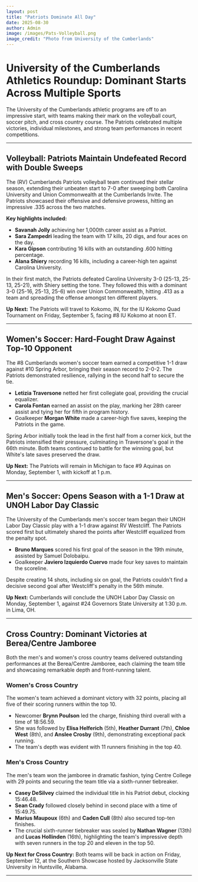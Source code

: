 ```yaml
---
layout: post
title: "Patriots Dominate All Day"
date: 2025-08-30
author: Admin
image: /images/Pats-Volleyball.png
image_credit: "Photo from University of the Cumberlands"
---
```


# University of the Cumberlands Athletics Roundup: Dominant Starts Across Multiple Sports

The University of the Cumberlands athletic programs are off to an impressive start, with teams making their mark on the volleyball court, soccer pitch, and cross country course. The Patriots celebrated multiple victories, individual milestones, and strong team performances in recent competitions.

---

## Volleyball: Patriots Maintain Undefeated Record with Double Sweeps

The (RV) Cumberlands Patriots volleyball team continued their stellar season, extending their unbeaten start to 7-0 after sweeping both Carolina University and Union Commonwealth at the Cumberlands Invite. The Patriots showcased their offensive and defensive prowess, hitting an impressive .335 across the two matches.

**Key highlights included:**
- **Savanah Jolly** achieving her 1,000th career assist as a Patriot.
- **Sara Zampedri** leading the team with 17 kills, 20 digs, and four aces on the day.
- **Kara Gipson** contributing 16 kills with an outstanding .600 hitting percentage.
- **Alana Shiery** recording 16 kills, including a career-high ten against Carolina University.

In their first match, the Patriots defeated Carolina University 3-0 (25-13, 25-13, 25-21), with Shiery setting the tone. They followed this with a dominant 3-0 (25-16, 25-13, 25-6) win over Union Commonwealth, hitting .413 as a team and spreading the offense amongst ten different players.

**Up Next:** The Patriots will travel to Kokomo, IN, for the IU Kokomo Quad Tournament on Friday, September 5, facing #8 IU Kokomo at noon ET.

---

## Women's Soccer: Hard-Fought Draw Against Top-10 Opponent

The #8 Cumberlands women's soccer team earned a competitive 1-1 draw against #10 Spring Arbor, bringing their season record to 2-0-2. The Patriots demonstrated resilience, rallying in the second half to secure the tie.

- **Letizia Traversone** netted her first collegiate goal, providing the crucial equalizer.
- **Carola Fontan** earned an assist on the play, marking her 28th career assist and tying her for fifth in program history.
- Goalkeeper **Morgan White** made a career-high five saves, keeping the Patriots in the game.

Spring Arbor initially took the lead in the first half from a corner kick, but the Patriots intensified their pressure, culminating in Traversone's goal in the 66th minute. Both teams continued to battle for the winning goal, but White's late saves preserved the draw.

**Up Next:** The Patriots will remain in Michigan to face #9 Aquinas on Monday, September 1, with kickoff at 1 p.m.

---

## Men's Soccer: Opens Season with a 1-1 Draw at UNOH Labor Day Classic

The University of the Cumberlands men's soccer team began their UNOH Labor Day Classic play with a 1-1 draw against RV Westcliff. The Patriots scored first but ultimately shared the points after Westcliff equalized from the penalty spot.

- **Bruno Marques** scored his first goal of the season in the 19th minute, assisted by Samuel Dolobaipu.
- Goalkeeper **Javiero Izquierdo Cuervo** made four key saves to maintain the scoreline.

Despite creating 14 shots, including six on goal, the Patriots couldn't find a decisive second goal after Westcliff's penalty in the 56th minute.

**Up Next:** Cumberlands will conclude the UNOH Labor Day Classic on Monday, September 1, against #24 Governors State University at 1:30 p.m. in Lima, OH.

---

## Cross Country: Dominant Victories at Berea/Centre Jamboree

Both the men's and women's cross country teams delivered outstanding performances at the Berea/Centre Jamboree, each claiming the team title and showcasing remarkable depth and front-running talent.

### Women's Cross Country

The women's team achieved a dominant victory with 32 points, placing all five of their scoring runners within the top 10.
- Newcomer **Brynn Poulson** led the charge, finishing third overall with a time of 18:56.59.
- She was followed by **Elisa Helferich** (5th), **Heather Durrant** (7th), **Chloe West** (8th), and **Anslee Crosby** (9th), demonstrating exceptional pack running.
- The team's depth was evident with 11 runners finishing in the top 40.

### Men's Cross Country

The men's team won the jamboree in dramatic fashion, tying Centre College with 29 points and securing the team title via a sixth-runner tiebreaker.
- **Casey DeSilvey** claimed the individual title in his Patriot debut, clocking 15:46.48.
- **Sean Crady** followed closely behind in second place with a time of 15:49.75.
- **Marius Maupoux** (6th) and **Caden Cull** (8th) also secured top-ten finishes.
- The crucial sixth-runner tiebreaker was sealed by **Nathan Wagner** (13th) and **Lucas Hollinden** (16th), highlighting the team's impressive depth with seven runners in the top 20 and eleven in the top 50.

**Up Next for Cross Country:** Both teams will be back in action on Friday, September 12, at the Southern Showcase hosted by Jacksonville State University in Huntsville, Alabama.

---